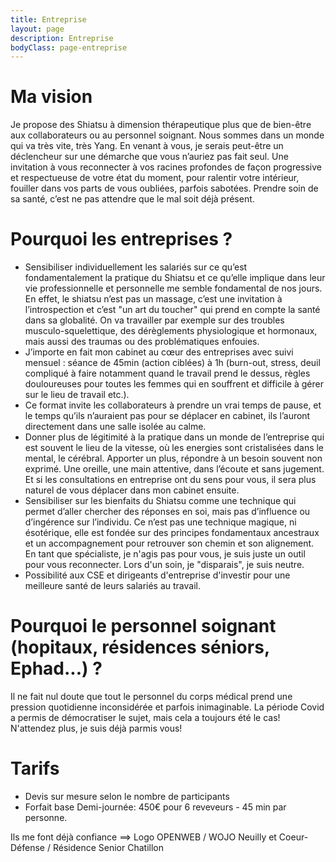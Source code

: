 ```yaml
---
title: Entreprise
layout: page
description: Entreprise
bodyClass: page-entreprise
---
```


# Ma vision 

Je propose des Shiatsu à dimension thérapeutique plus que de bien-être aux collaborateurs ou au personnel soignant. Nous sommes dans un monde qui va très vite, très Yang. En venant à vous, je serais peut-être un déclencheur sur une démarche que vous n’auriez pas fait seul. Une invitation à vous reconnecter à vos racines profondes de façon progressive et respectueuse de votre état du moment, pour ralentir votre intérieur, fouiller dans vos parts de vous oubliées, parfois sabotées. Prendre soin de sa santé, c’est ne pas attendre que le mal soit déjà présent.

# Pourquoi les entreprises ?

- Sensibiliser individuellement les salariés sur ce qu’est fondamentalement la pratique du Shiatsu et ce qu’elle implique dans leur vie professionnelle et personnelle me semble fondamental de nos jours.
En effet, le shiatsu n’est pas un massage, c’est une invitation à l’introspection et c’est "un art du toucher" qui prend en compte la santé dans sa globalité. On va travailler par exemple sur des troubles musculo-squelettique, des dérèglements physiologique et hormonaux, mais aussi des traumas ou des problématiques enfouies.
- J’importe en fait mon cabinet au cœur des entreprises avec suivi mensuel : séance de 45min (action ciblées) à 1h (burn-out, stress, deuil compliqué à faire notamment quand le travail prend le dessus, règles douloureuses pour toutes les femmes qui en souffrent et difficile à gérer sur le lieu de travail etc.).
- Ce format invite les collaborateurs à prendre un vrai temps de pause, et le temps qu’ils n’auraient pas pour se déplacer en cabinet, ils l’auront directement dans une salle isolée au calme.
- Donner plus de légitimité à la pratique dans un monde de l’entreprise qui est souvent le lieu de la vitesse, où les energies sont cristalisées dans le mental, le cérébral. Apporter un plus, répondre à un besoin souvent non exprimé. Une oreille, une main attentive, dans l’écoute et sans jugement. Et si les consultations en entreprise ont du sens pour vous, il sera plus naturel de vous déplacer dans mon cabinet ensuite.
- Sensibiliser sur les bienfaits du Shiatsu comme une technique qui permet d’aller chercher des réponses en soi, mais pas d’influence ou d’ingérence sur l’individu. Ce n’est pas une technique magique, ni ésotérique, elle est fondée sur des principes fondamentaux ancestraux et un accompagnement pour retrouver son chemin et son alignement. En tant que spécialiste, je n'agis pas pour vous, je suis juste un outil pour vous reconnecter. Lors d'un soin, je "disparais", je suis neutre.
- Possibilité aux CSE et dirigeants d'entreprise d'investir pour une meilleure santé de leurs salariés au travail.

# Pourquoi le personnel soignant (hopitaux, résidences séniors, Ephad...) ?

Il ne fait nul doute que tout le personnel du corps médical prend une pression quotidienne inconsidérée et parfois inimaginable. La période Covid a permis de démocratiser le sujet, mais cela a toujours été le cas!
N'attendez plus, je suis déjà parmis vous!

# Tarifs

- Devis sur mesure selon le nombre de participants
- Forfait base Demi-journée: 450€ pour 6 reveveurs - 45 min par personne.

Ils me font déjà confiance
==> Logo OPENWEB / WOJO Neuilly et Coeur-Défense / Résidence Senior Chatillon
